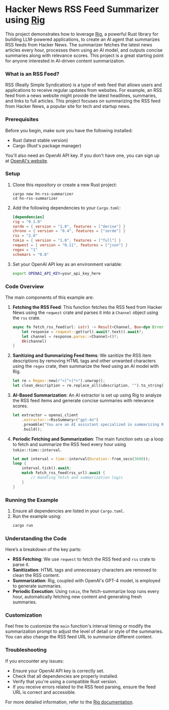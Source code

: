 # Hacker News RSS Feed Summarizer using [Rig](https://github.com/0xPlaygrounds/rig)

This project demonstrates how to leverage [Rig](https://github.com/0xPlaygrounds/rig), a powerful Rust library for building LLM-powered applications, to create an AI agent that summarizes RSS feeds from Hacker News. The summarizer fetches the latest news articles every hour, processes them using an AI model, and outputs concise summaries along with relevance scores. This project is a great starting point for anyone interested in AI-driven content summarization.

### What is an RSS Feed?

RSS (Really Simple Syndication) is a type of web feed that allows users and applications to receive regular updates from websites. For example, an RSS feed from a news website might provide the latest headlines, summaries, and links to full articles. This project focuses on summarizing the RSS feed from Hacker News, a popular site for tech and startup news.

### Prerequisites

Before you begin, make sure you have the following installed:

- Rust (latest stable version)
- Cargo (Rust's package manager)

You'll also need an OpenAI API key. If you don't have one, you can sign up at [OpenAI's website](https://openai.com).

### Setup

1. Clone this repository or create a new Rust project:
   ```
   cargo new hn-rss-summarizer
   cd hn-rss-summarizer
   ```

2. Add the following dependencies to your `Cargo.toml`:
   ```toml
   [dependencies]
   rig = "0.1.0"
   serde = { version = "1.0", features = ["derive"] }
   chrono = { version = "0.4", features = ["serde"] }
   rss = "2.0"
   tokio = { version = "1.0", features = ["full"] }
   reqwest = { version = "0.11", features = ["json"] }
   regex = "1"
   schemars = "0.8"
   ```

3. Set your OpenAI API key as an environment variable:
   ```bash
   export OPENAI_API_KEY=your_api_key_here
   ```

### Code Overview

The main components of this example are:

1. **Fetching the RSS Feed**:
   This function fetches the RSS feed from Hacker News using the `reqwest` crate and parses it into a `Channel` object using the `rss` crate.

   ```rust
   async fn fetch_rss_feed(url: &str) -> Result<Channel, Box<dyn Error>> {
       let response = reqwest::get(url).await?.text().await?;
       let channel = response.parse::<Channel>()?;
       Ok(channel)
   }
   ```

2. **Sanitizing and Summarizing Feed Items**:
   We sanitize the RSS item descriptions by removing HTML tags and other unwanted characters using the `regex` crate, then summarize the feed using an AI model with Rig.

   ```rust
   let re = Regex::new(r"<[^>]*>").unwrap();
   let clean_description = re.replace_all(&description, "").to_string();
   ```

3. **AI-Based Summarization**:
   An AI extractor is set up using Rig to analyze the RSS feed items and generate concise summaries with relevance scores.

   ```rust
   let extractor = openai_client
       .extractor::<RssSummary>("gpt-4o")
       .preamble("You are an AI assistant specialized in summarizing RSS feeds...")
       .build();
   ```

4. **Periodic Fetching and Summarization**:
   The main function sets up a loop to fetch and summarize the RSS feed every hour using `tokio::time::interval`.

   ```rust
   let mut interval = time::interval(Duration::from_secs(3600));
   loop {
       interval.tick().await;
       match fetch_rss_feed(rss_url).await {
           // Handling fetch and summarization logic
       }
   }
   ```

### Running the Example

1. Ensure all dependencies are listed in your `Cargo.toml`.
2. Run the example using:
   ```bash
   cargo run
   ```

### Understanding the Code

Here’s a breakdown of the key parts:

- **RSS Fetching**: We use `reqwest` to fetch the RSS feed and `rss` crate to parse it.
- **Sanitization**: HTML tags and unnecessary characters are removed to clean the RSS content.
- **Summarization**: Rig, coupled with OpenAI's GPT-4 model, is employed to generate summaries.
- **Periodic Execution**: Using `tokio`, the fetch-summarize loop runs every hour, automatically fetching new content and generating fresh summaries.

### Customization

Feel free to customize the `main` function's interval timing or modify the summarization prompt to adjust the level of detail or style of the summaries. You can also change the RSS feed URL to summarize different content.

### Troubleshooting

If you encounter any issues:

- Ensure your OpenAI API key is correctly set.
- Check that all dependencies are properly installed.
- Verify that you're using a compatible Rust version.
- If you receive errors related to the RSS feed parsing, ensure the feed URL is correct and accessible.

For more detailed information, refer to the [Rig documentation](https://docs.rs/rig).